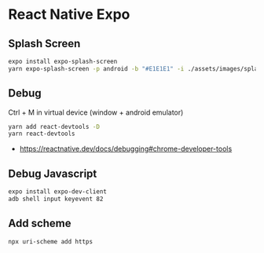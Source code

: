 # React Native Expo

## Splash Screen

```bash
expo install expo-splash-screen
yarn expo-splash-screen -p android -b "#E1E1E1" -i ./assets/images/splash.png -r cover
```

## Debug

Ctrl + M in virtual device (window + android emulator)

```bash
yarn add react-devtools -D
yarn react-devtools
```

- https://reactnative.dev/docs/debugging#chrome-developer-tools

## Debug Javascript

```bash
expo install expo-dev-client
adb shell input keyevent 82
```

## Add scheme

```bash
npx uri-scheme add https
```
